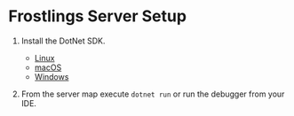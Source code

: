# Frostlings Server Setup

1. Install the DotNet SDK.
   - [Linux](https://www.microsoft.com/net/learn/get-started/linux/rhel)
   - [macOS](https://www.microsoft.com/net/learn/get-started/macos)
   - [Windows](https://www.microsoft.com/net/learn/get-started/windows)

2. From the server map execute ``dotnet run`` or run the debugger from your IDE.